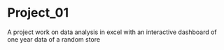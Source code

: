 # Project_01
A project work on data analysis in excel with an interactive dashboard of one year data of a random store
